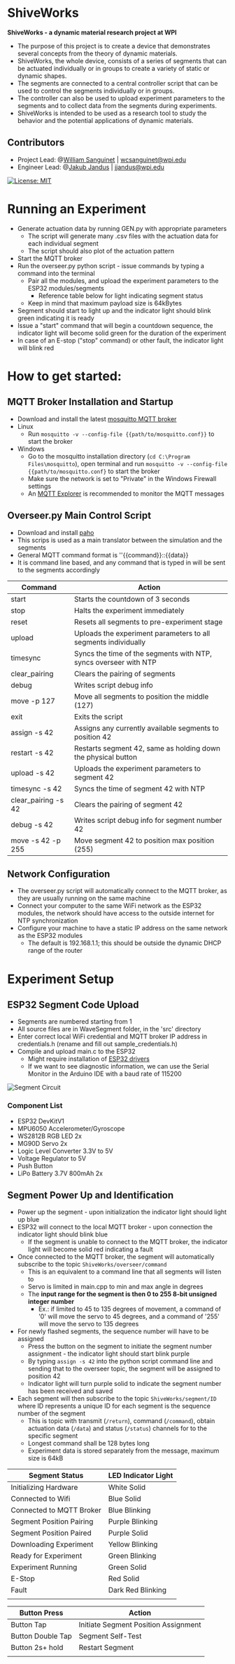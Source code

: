 # ShiveWorks 
**ShiveWorks - a dynamic material research project at WPI**

* The purpose of this project is to create a device that demonstrates several concepts from the theory of dynamic materials. 
* ShiveWorks, the whole device, consists of a series of segments that can be actuated individually or in groups to create a variety of static or dynamic shapes. 
* The segments are connected to a central controller script that can be used to control the segments individually or in groups. 
* The controller can also be used to upload experiment parameters to the segments and to collect data from the segments during experiments. 
* ShiveWorks is intended to be used as a research tool to study the behavior and the potential applications of dynamic materials.

## Contributors
* Project Lead: @[William Sanguinet](https://github.com/williamsanguinet) | wcsanguinet@wpi.edu
* Engineer Lead: @[Jakub Jandus](https://github.com/BambusGS) | jjandus@wpi.edu

[![License: MIT](https://img.shields.io/badge/License-MIT-mit.svg)](https://opensource.org/licenses/MIT)


# Running an Experiment
* Generate actuation data by running GEN.py with appropriate parameters
  * The script will generate many .csv files with the actuation data for each individual segment
  * The script should also plot of the actuation pattern
* Start the MQTT broker 
* Run the overseer.py python script - issue commands by typing a command into the terminal
  * Pair all the modules, and upload the experiment parameters to the ESP32 modules/segments
    * Reference table below for light indicating segment status
  * Keep in mind that maximum payload size is 64kBytes
* Segment should start to light up and the indicator light should blink green indicating it is ready
* Issue a "start" command that will begin a countdown sequence, the indicator light will become solid green for the duration of the experiment
* In case of an E-stop ("stop" command) or other fault, the indicator light will blink red


# How to get started:
## MQTT Broker Installation and Startup
* Download and install the latest [mosquitto MQTT broker](https://mosquitto.org/download/)
* Linux
  * Run `mosquitto -v --config-file {{path/to/mosquitto.conf}}` to start the broker
* Windows
  * Go to the mosquitto installation directory (`cd C:\Program Files\mosquitto`), open terminal and run `mosquitto -v --config-file {{path/to/mosquitto.conf}` to start the broker
  * Make sure the network is set to "Private" in the Windows Firewall settings
  * An [MQTT Explorer](https://mqtt-explorer.com/) is recommended to monitor the MQTT messages

## Overseer.py Main Control Script
  * Download and install [paho](https://pypi.org/project/paho-mqtt/)
  * This scrips is used as a main translator between the simulation and the segments
  * General MQTT command format is ''{{command}}::{{data}}
  * It is command line based, and any command that is typed in will be sent to the segments accordingly

| Command             | Action                                                           |
| ------------------- | ---------------------------------------------------------------- |
| start               | Starts the countdown of 3 seconds                                |
| stop                | Halts the experiment immediately                                 |
| reset               | Resets all segments to pre-experiment stage                      |
| upload              | Uploads the experiment parameters to all segments individually   |
| timesync            | Syncs the time of the segments with NTP, syncs overseer with NTP |
| clear_pairing       | Clears the pairing of segments                                   |
| debug               | Writes script debug info                                         |
| move -p 127         | Move all segments to position the middle (127)                   |
| exit                | Exits the script                                                 |
| assign -s 42        | Assigns any currently available segments to position 42          |
| restart -s 42       | Restarts segment 42, same as holding down the physical button    |
| upload -s 42        | Uploads the experiment parameters to segment 42                  |
| timesync -s 42      | Syncs the time of segment 42 with NTP                            |
| clear_pairing -s 42 | Clears the pairing of segment 42                                 |
| debug -s 42         | Writes script debug info for segment number 42                   |
| move -s 42 -p 255   | Move segment 42 to position max position (255)                   |

<!-- implement a segment servo offset function -->
## Network Configuration
* The overseer.py script will automatically connect to the MQTT broker, as they are usually running on the same machine
* Connect your computer to the same WiFi network as the ESP32 modules, the network should have access to the outside internet for NTP synchronization
* Configure your machine to have a static IP address on the same network as the ESP32 modules
  * The default is 192.168.1.1; this should be outside the dynamic DHCP range of the router

# Experiment Setup
## ESP32 Segment Code Upload
* Segments are numbered starting from 1
* All source files are in WaveSegment folder, in the 'src' directory
* Enter correct local WiFi credential and MQTT broker IP address in credentials.h (rename and fill out sample_credentials.h)
* Compile and upload main.c to the ESP32
  * Might require installation of [ESP32 drivers](https://docs.espressif.com/projects/esp-idf/en/latest/esp32/get-started/establish-serial-connection.html)
  * If we want to see diagnostic information, we can use the Serial Monitor in the Arduino IDE with a baud rate of 115200
<!-- * Once the initial sketch has been uploaded through USB, for subsequent uploads an OTA method can be used
  * Compile and upload main.c to the ESP32
  * Run `python3 OTA.py` to upload the sketch to the ESP32 over WiFi -->
![Segment Circuit](./Media/ShiveSegmentCircuit.png)
### Component List
* ESP32 DevKitV1
* MPU6050 Accelerometer/Gyroscope
* WS2812B RGB LED 2x
* MG90D Servo 2x
* Logic Level Converter 3.3V to 5V
* Voltage Regulator to 5V
* Push Button
* LiPo Battery 3.7V 800mAh 2x
  
## Segment Power Up and Identification
* Power up the segment - upon initialization the indicator light should light up blue
* ESP32 will connect to the local MQTT broker - upon connection the indicator light should blink blue
  * If the segment is unable to connect to the MQTT broker, the indicator light will become solid red indicating a fault
* Once connected to the MQTT broker, the segment will automatically subscribe to the topic `ShiveWorks/overseer/command`
  * This is an equivalent to a command line that all segments will listen to
  * Servo is limited in main.cpp to min and max angle in degrees
  * The **input range for the segment is then 0 to 255 8-bit unsigned integer number**
    * Ex.: if limited to 45 to 135 degrees of movement, a command of '0' will move the servo to 45 degrees, and a command of '255' will move the servo to 135 degrees
* For newly flashed segments, the sequence number will have to be assigned
  * Press the button on the segment to initiate the segment number assignment - the indicator light should start blink purple
  * By typing `assign -s 42` into the python script command line and sending that to the overseer topic, the segment will be assigned to position 42
  * Indicator light will turn purple solid to indicate the segment number has been received and saved
* Each segment will then subscribe to the topic `ShiveWorks/segment/ID` where ID represents a unique ID for each segment is the sequence number of the segment
  * This is topic with transmit (`/return`), command (`/command`), obtain actuation data (`/data`) and status (`/status`) channels for to the specific segment
  * Longest command shall be 128 bytes long
  * Experiment data is stored separately from the message, maximum size is 64kB

 
| Segment Status           | LED Indicator Light |
| ------------------------ | ------------------- |
| Initializing Hardware    | White Solid         |
| Connected to Wifi        | Blue Solid          |
| Connected to MQTT Broker | Blue Blinking       |
| Segment Position Pairing | Purple Blinking     |
| Segment Position Paired  | Purple Solid        |
| Downloading Experiment   | Yellow Blinking     |
| Ready for Experiment     | Green Blinking      |
| Experiment Running       | Green Solid         |
| E-Stop                   | Red Solid           |
| Fault                    | Dark Red Blinking   |
|                          |                     |

| Button Press      | Action                               |
| ----------------- | ------------------------------------ |
| Button Tap        | Initiate Segment Position Assignment |
| Button Double Tap | Segment Self-Test                    |
| Button 2s+ hold   | Restart Segment                      |
|                   |                                      |
